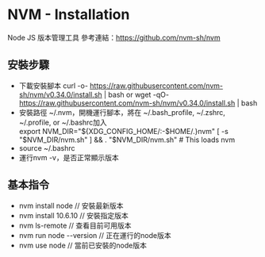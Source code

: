 # NVM - Installation

Node JS 版本管理工具
參考連結：<https://github.com/nvm-sh/nvm>

## 安裝步驟

* 下載安裝腳本 curl -o- <https://raw.githubusercontent.com/nvm-sh/nvm/v0.34.0/install.sh> | bash or wget -qO- <https://raw.githubusercontent.com/nvm-sh/nvm/v0.34.0/install.sh> | bash
* 安裝路徑 ~/.nvm，開機運行腳本，將在 ~/.bash_profile, ~/.zshrc, ~/.profile, or ~/.bashrc加入  
export NVM_DIR="${XDG_CONFIG_HOME/:-$HOME/.}nvm"
[ -s "$NVM_DIR/nvm.sh" ] && \. "$NVM_DIR/nvm.sh" # This loads nvm
* source ~/.bashrc
* 運行nvm -v，是否正常顯示版本

## 基本指令

* nvm install node // 安裝最新版本  
* nvm install 10.6.10 // 安裝指定版本  
* nvm ls-remote // 查看目前可用版本
* nvm run node --version // 正在運行的node版本
* nvm use node // 當前已安裝的node版本
